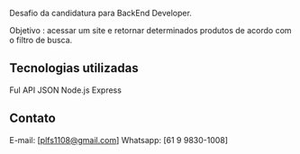 Desafio da candidatura para BackEnd Developer.

Objetivo : acessar um site e retornar determinados produtos de acordo com o filtro de busca.

## Tecnologias utilizadas
Ful API JSON
Node.js
Express

## Contato
E-mail: [plfs1108@gmail.com]
Whatsapp: [61 9 9830-1008]

